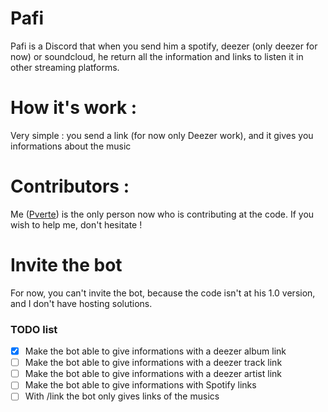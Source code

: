 # Pafi
Pafi is a Discord that when you send him a spotify, deezer (only deezer for now) or soundcloud, he return all the information and links to listen it in other streaming platforms.

# How it's work :
Very simple : you send a link (for now only Deezer work), and it gives you informations about the music


# Contributors :
Me ([Pverte](https://github.com/Pverte)) is the only person now who is contributing at the code. If you wish to help me, don't hesitate !

# Invite the bot
For now, you can't invite the bot, because the code isn't at his 1.0 version, and I don't have hosting solutions.

### TODO list

- [x] Make the bot able to give informations with a deezer album link
- [ ] Make the bot able to give informations with a deezer track link
- [ ] Make the bot able to give informations with a deezer artist link
- [ ] Make the bot able to give informations with Spotify links
- [ ] With /link the bot only gives links of the musics
